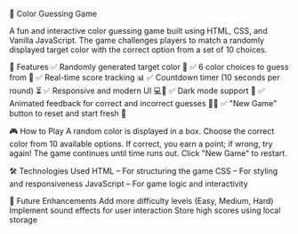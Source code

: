 🎨 Color Guessing Game

A fun and interactive color guessing game built using HTML, CSS, and Vanilla JavaScript. The game challenges players to match a randomly displayed target color with the correct option from a set of 10 choices.

🚀 Features
✅ Randomly generated target color 🎨
✅ 6 color choices to guess from 🎯
✅ Real-time score tracking 📊
✅ Countdown timer (10 seconds per round) ⏳
✅ Responsive and modern UI 💻📱
✅ Dark mode support 🌙
✅ Animated feedback for correct and incorrect guesses 🎉❌
✅ "New Game" button to reset and start fresh 🔄

🎮 How to Play
A random color is displayed in a box.
Choose the correct color from 10 available options.
If correct, you earn a point; if wrong, try again!
The game continues until time runs out.
Click "New Game" to restart.


🛠️ Technologies Used
HTML – For structuring the game
CSS – For styling and responsiveness
JavaScript – For game logic and interactivity


📌 Future Enhancements
Add more difficulty levels (Easy, Medium, Hard)
Implement sound effects for user interaction
Store high scores using local storage
